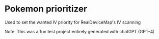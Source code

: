 # Pokemon prioritizer

Used to set the wanted IV priority for RealDeviceMap's IV scanning

Note: This was a fun test project entirely generated with chatGPT (GPT-4)